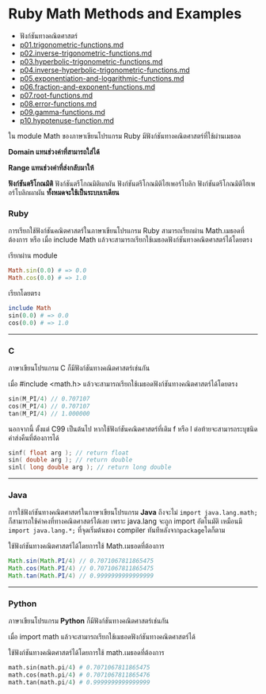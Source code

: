 # Ruby Math Methods and Examples

* ฟังก์ชันทางคณิตศาสตร์
* [p01.trigonometric-functions.md](ruby-math-methods-and-example/p01.trigonometric-functions.md "mention")
* [p02.inverse-trigonometric-functions.md](ruby-math-methods-and-example/p02.inverse-trigonometric-functions.md "mention")
* [p03.hyperbolic-trigonometric-functions.md](ruby-math-methods-and-example/p03.hyperbolic-trigonometric-functions.md "mention")
* [p04.inverse-hyperbolic-trigonometric-functions.md](ruby-math-methods-and-example/p04.inverse-hyperbolic-trigonometric-functions.md "mention")
* [p05.exponentiation-and-logarithmic-functions.md](ruby-math-methods-and-example/p05.exponentiation-and-logarithmic-functions.md "mention")
* [p06.fraction-and-exponent-functions.md](ruby-math-methods-and-example/p06.fraction-and-exponent-functions.md "mention")
* [p07.root-functions.md](ruby-math-methods-and-example/p07.root-functions.md "mention")
* [p08.error-functions.md](ruby-math-methods-and-example/p08.error-functions.md "mention")
* [p09.gamma-functions.md](ruby-math-methods-and-example/p09.gamma-functions.md "mention")
* [p10.hypotenuse-function.md](ruby-math-methods-and-example/p10.hypotenuse-function.md "mention")

ใน module Math ของภาษาเขียนโปรแกรม Ruby มีฟังก์ชันทางคณิตศาสตร์ที่ใช้ผ่านเมธอด

**Domain แทนช่วงค่าที่สามารถใส่ได้**

**Range แทนช่วงค่าที่ส่งกลับมาให้**

**ฟังก์ชันตรีโกณมิติ** ฟังก์ชันตรีโกณมิติผกผัน ฟังก์ชันตรีโกณมิติไฮเพอร์โบลิก ฟังก์ชันตรีโกณมิติไฮเพอร์โบลิกผกผัน **ทั้งหมดจะใช้เป็นระบบเรเดียน**

### Ruby

การเรียกใช้ฟังก์ชันคณิตศาสตร์ในภาษาเขียนโปรแกรม Ruby สามารถเรียกผ่าน Math.เมธอดที่ต้องการ หรือ เมื่อ include Math แล้วจะสามารถเรียกใช้เมธอดฟังก์ชันทางคณิตศาสตร์ได้โดยตรง

เรียกผ่าน module

```ruby
Math.sin(0.0) # => 0.0
Math.cos(0.0) # => 1.0
```

เรียกโดยตรง

```ruby
include Math
sin(0.0) # => 0.0
cos(0.0) # => 1.0
```

***

### C

ภาษาเขียนโปรแกรม C ก็มีฟังก์ชันทางคณิตศาสตร์เช่นกัน

เมื่อ #include \<math.h> แล้วจะสามารถเรียกใช้เมธอดฟังก์ชันทางคณิตศาสตร์ได้โดยตรง

```c
sin(M_PI/4) // 0.707107
cos(M_PI/4) // 0.707107
tan(M_PI/4) // 1.000000
```

นอกจากนี้ ตั้งแต่ C99 เป็นต้นไป หากใช้ฟังก์ชันคณิตศาสตร์ที่เติม f หรือ l ต่อท้ายจะสามารถระบุชนิดค่าส่งคืนที่ต้องการได้

```c
sinf( float arg ); // return float
sin( double arg ); // return double
sinl( long double arg ); // return long double
```

***

### Java

การใช้ฟังก์ชันทางคณิตศาสตร์ในภาษาเขียนโปรแกรม **Java** ถึงจะไม่ `import java.lang.math;` ก็สามารถใช้ค่าคงที่ทางคณิตศาสตร์ได้เลย เพราะ java.lang จะถูก import อัตโนมัติ เหมือนมี `import java.lang.*;` ที่จุดเริ่มต้นของ compiler ทันทีหลังจาก`package`ใดก็ตาม

ใช้ฟังก์ชันทางคณิตศาสตร์ได้โดยการใช้ Math.เมธอดที่ต้องการ

```java
Math.sin(Math.PI/4) // 0.7071067811865475
Math.cos(Math.PI/4) // 0.7071067811865475
Math.tan(Math.PI/4) // 0.9999999999999999 
```

***

### Python

ภาษาเขียนโปรแกรม **Python** ก็มีฟังก์ชันทางคณิตศาสตร์เช่นกัน

เมื่อ import math แล้วจะสามารถเรียกใช้เมธอดฟังก์ชันทางคณิตศาสตร์ได้

ใช้ฟังก์ชันทางคณิตศาสตร์ได้โดยการใช้ math.เมธอดที่ต้องการ

```python
math.sin(math.pi/4) # 0.7071067811865475
math.cos(math.pi/4) # 0.7071067811865476
math.tan(math.pi/4) # 0.9999999999999999 
```
